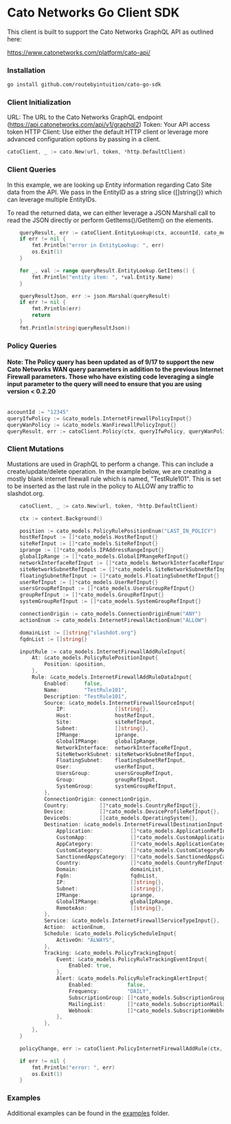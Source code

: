 # Cato Networks Go Client SDK

This client is built to support the Cato Networks GraphQL API as outlined here:

https://www.catonetworks.com/platform/cato-api/

### Installation

```bash
go install github.com/routebyintuition/cato-go-sdk
```

### Client Initialization
URL: The URL to the Cato Networks GraphQL endpoint (https://api.catonetworks.com/api/v1/graphql2)
Token: Your API access token
HTTP Client: Use either the default HTTP client or leverage more advanced configuration options by passing in a client.

```go
catoClient, _ := cato.New(url, token, *http.DefaultClient)
```

### Client Queries
In this example, we are looking up Entity information regarding Cato Site data from the API. We pass in the EntityID as a string slice ([]string{}) which can leverage multiple EntityIDs.

To read the returned data, we can either leverage a JSON Marshall call to read the JSON directly or perform GetItems()/GetItem() on the elements.

```go
	queryResult, err := catoClient.EntityLookup(ctx, accountId, cato_models.EntityType("site"), nil, nil, nil, nil, entityIds, nil, nil, nil)
	if err != nil {
		fmt.Println("error in EntityLookup: ", err)
		os.Exit(1)
	}

	for _, val := range queryResult.EntityLookup.GetItems() {
		fmt.Println("entity item: ", *val.Entity.Name)
	}

	queryResultJson, err := json.Marshal(queryResult)
	if err != nil {
		fmt.Println(err)
		return
	}
	fmt.Println(string(queryResultJson))

```

### Policy Queries
#### Note:  The Policy query has been updated as of 9/17 to support the new Cato Networks WAN query parameters in addition to the previous Internet Firewall parameters. Those who have existing code leveraging a single input parameter to the query will need to ensure that you are using version < 0.2.20

```go

accountId := "12345"
queryIfwPolicy := &cato_models.InternetFirewallPolicyInput{}
queryWanPolicy := &cato_models.WanFirewallPolicyInput{}
queryResult, err := catoClient.Policy(ctx, queryIfwPolicy, queryWanPolicy, accountId)

```

### Client Mutations
Mustations are used in GraphQL to perform a change. This can include a create/update/delete operation. In the example below, we are creating a mostly blank internet firewall rule which is named, "TestRule101". This is set to be inserted as the last rule in the policy to ALLOW any traffic to slashdot.org.

```go
	catoClient, _ := cato.New(url, token, *http.DefaultClient)

	ctx := context.Background()

	position := cato_models.PolicyRulePositionEnum("LAST_IN_POLICY")
	hostRefInput := []*cato_models.HostRefInput{}
	siteRefInput := []*cato_models.SiteRefInput{}
	iprange := []*cato_models.IPAddressRangeInput{}
	globalIpRange := []*cato_models.GlobalIPRangeRefInput{}
	networkInterfaceRefInput := []*cato_models.NetworkInterfaceRefInput{}
	siteNetworkSubnetRefInput := []*cato_models.SiteNetworkSubnetRefInput{}
	floatingSubnetRefInput := []*cato_models.FloatingSubnetRefInput{}
	userRefInput := []*cato_models.UserRefInput{}
	usersGroupRefInput := []*cato_models.UsersGroupRefInput{}
	groupRefInput := []*cato_models.GroupRefInput{}
	systemGroupRefInput := []*cato_models.SystemGroupRefInput{}

	connectionOrigin := cato_models.ConnectionOriginEnum("ANY")
	actionEnum := cato_models.InternetFirewallActionEnum("ALLOW")

	domainList := []string{"slashdot.org"}
	fqdnList := []string{}

	inputRule := cato_models.InternetFirewallAddRuleInput{
		At: &cato_models.PolicyRulePositionInput{
			Position: &position,
		},
		Rule: &cato_models.InternetFirewallAddRuleDataInput{
			Enabled:     false,
			Name:        "TestRule101",
			Description: "TestRule101",
			Source: &cato_models.InternetFirewallSourceInput{
				IP:                []string{},
				Host:              hostRefInput,
				Site:              siteRefInput,
				Subnet:            []string{},
				IPRange:           iprange,
				GlobalIPRange:     globalIpRange,
				NetworkInterface:  networkInterfaceRefInput,
				SiteNetworkSubnet: siteNetworkSubnetRefInput,
				FloatingSubnet:    floatingSubnetRefInput,
				User:              userRefInput,
				UsersGroup:        usersGroupRefInput,
				Group:             groupRefInput,
				SystemGroup:       systemGroupRefInput,
			},
			ConnectionOrigin: connectionOrigin,
			Country:          []*cato_models.CountryRefInput{},
			Device:           []*cato_models.DeviceProfileRefInput{},
			DeviceOs:         []cato_models.OperatingSystem{},
			Destination: &cato_models.InternetFirewallDestinationInput{
				Application:            []*cato_models.ApplicationRefInput{},
				CustomApp:              []*cato_models.CustomApplicationRefInput{},
				AppCategory:            []*cato_models.ApplicationCategoryRefInput{},
				CustomCategory:         []*cato_models.CustomCategoryRefInput{},
				SanctionedAppsCategory: []*cato_models.SanctionedAppsCategoryRefInput{},
				Country:                []*cato_models.CountryRefInput{},
				Domain:                 domainList,
				Fqdn:                   fqdnList,
				IP:                     []string{},
				Subnet:                 []string{},
				IPRange:                iprange,
				GlobalIPRange:          globalIpRange,
				RemoteAsn:              []string{},
			},
			Service: &cato_models.InternetFirewallServiceTypeInput{},
			Action:  actionEnum,
			Schedule: &cato_models.PolicyScheduleInput{
				ActiveOn: "ALWAYS",
			},
			Tracking: &cato_models.PolicyTrackingInput{
				Event: &cato_models.PolicyRuleTrackingEventInput{
					Enabled: true,
				},
				Alert: &cato_models.PolicyRuleTrackingAlertInput{
					Enabled:           false,
					Frequency:         "DAILY",
					SubscriptionGroup: []*cato_models.SubscriptionGroupRefInput{},
					MailingList:       []*cato_models.SubscriptionMailingListRefInput{},
					Webhook:           []*cato_models.SubscriptionWebhookRefInput{},
				},
			},
		},
	}

	policyChange, err := catoClient.PolicyInternetFirewallAddRule(ctx, inputRule, accountId)

	if err != nil {
		fmt.Println("error: ", err)
		os.Exit(1)
	}
```

### Examples

Additional examples can be found in the [examples](examples/) folder.